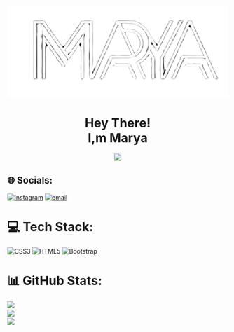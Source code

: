 <div align="center">
  <img src="marya's logo png.png">
  <h1>Hey There!
    <br>
   <span font-size="15px">I,m Marya</span>
  </h1>
  <img src="https://skillicons.dev/icons?i=html,css,bootstrap,vscode">
</div>

## 🌐 Socials:
[![Instagram](https://img.shields.io/badge/Instagram-%23E4405F.svg?logo=Instagram&logoColor=white)](https://instagram.com/https://www.instagram.com/marya_gulahmad?igsh=MTlzZ2MwdmgzaXJ3Mw%3D%3D&utm_source=qr) [![email](https://img.shields.io/badge/Email-D14836?logo=gmail&logoColor=white)](mailto:maryaahmadi1377@yahoo.com) 

# 💻 Tech Stack:
![CSS3](https://img.shields.io/badge/css3-%231572B6.svg?style=for-the-badge&logo=css3&logoColor=white) ![HTML5](https://img.shields.io/badge/html5-%23E34F26.svg?style=for-the-badge&logo=html5&logoColor=white) ![Bootstrap](https://img.shields.io/badge/bootstrap-%238511FA.svg?style=for-the-badge&logo=bootstrap&logoColor=white)
# 📊 GitHub Stats:
![](https://github-readme-stats.vercel.app/api?username=maryaahmadii&theme=dark&hide_border=true&include_all_commits=true&count_private=false)<br/>
![](https://nirzak-streak-stats.vercel.app/?user=maryaahmadii&theme=dark&hide_border=true)<br/>
![](https://github-readme-stats.vercel.app/api/top-langs/?username=maryaahmadii&theme=dark&hide_border=true&include_all_commits=true&count_private=false&layout=compact)

<!-- Proudly created with GPRM ( https://gprm.itsvg.in ) -->
